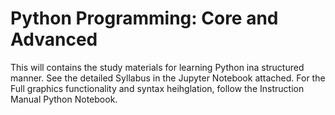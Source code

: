 # Python Programming: Core and Advanced
This will  contains the study materials for learning Python ina structured manner. See the detailed Syllabus in the Jupyter Notebook attached. 
For the Full graphics functionality and syntax heihglation, follow the Instruction Manual Python Notebook. 

